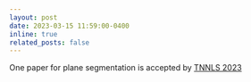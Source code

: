 ```yaml
---
layout: post
date: 2023-03-15 11:59:00-0400
inline: true
related_posts: false
---
```

One paper for plane segmentation is accepted by [TNNLS 2023](https://ieeexplore.ieee.org/xpl/RecentIssue.jsp?punumber=5962385)